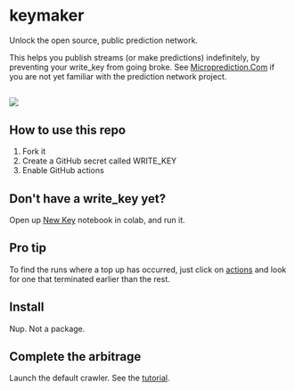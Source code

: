 # keymaker

Unlock the open source, public prediction network. 

This helps you publish streams (or make predictions) indefinitely, by preventing your write_key from going broke. See [Microprediction.Com](https://www.microprediction.com/) if you are not yet familiar with the prediction network project. 

## 

![](https://i.imgur.com/YlGAYLg.png)

## How to use this repo

  1. Fork it 
  2. Create a GitHub secret called WRITE_KEY
  3. Enable GitHub actions
  
## Don't have a write_key yet? 

Open up [New Key](https://github.com/microprediction/keymaker/blob/main/New_Key.ipynb) notebook in colab, and run it. 
 

## Pro tip

To find the runs where a top up has occurred, just click on [actions](https://github.com/microprediction/keymaker/actions) and look for one that terminated earlier than the rest. 

## Install

Nup. Not a package. 

## Complete the arbitrage

Launch the default crawler. See the [tutorial](https://www.microprediction.com/python-2). 
